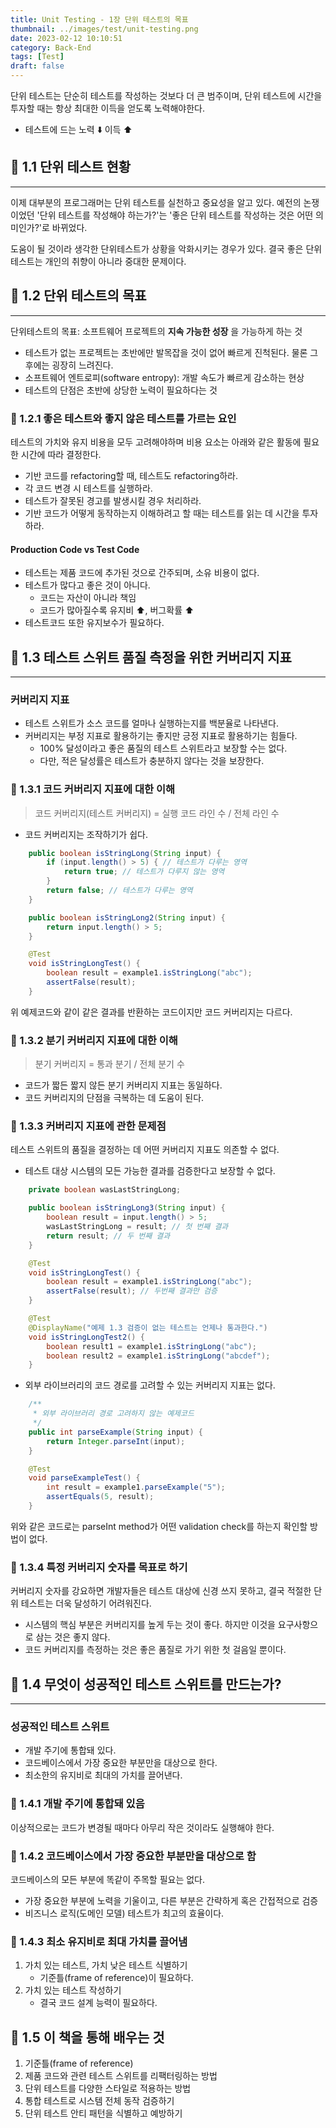 ```yaml
---
title: Unit Testing - 1장 단위 테스트의 목표
thumbnail: ../images/test/unit-testing.png
date: 2023-02-12 10:10:51
category: Back-End
tags: [Test]
draft: false
---
```


단위 테스트는 단순히 테스트를 작성하는 것보다 더 큰 범주이며, 단위 테스트에 시간을 투자할 때는 항상 최대한 이득을 얻도록 노력해야한다.

- 테스트에 드는 노력 ⬇️ 이득 ⬆️

## 📖 1.1 단위 테스트 현황

___
이제 대부분의 프로그래머는 단위 테스트를 실천하고 중요성을 알고 있다.
예전의 논쟁이었던 '단위 테스트를 작성해야 하는가?'는 '좋은 단위 테스트를 작성하는 것은 어떤 의미인가?'로 바뀌었다.

도움이 될 것이라 생각한 단위테스트가 상황을 악화시키는 경우가 있다. 결국 좋은 단위테스트는 개인의 취향이 아니라 중대한 문제이다.

## 📖 1.2 단위 테스트의 목표

___
단위테스트의 목표: 소프트웨어 프로젝트의 __지속 가능한 성장__ 을 가능하게 하는 것

- 테스트가 없는 프로젝트는 초반에만 발목잡을 것이 없어 빠르게 진척된다. 물론 그 후에는 굉장히 느려진다.
- 소프트웨어 엔트로피(software entropy): 개발 속도가 빠르게 감소하는 현상
- 테스트의 단점은 초반에 상당한 노력이 필요하다는 것

### 🔖 1.2.1 좋은 테스트와 좋지 않은 테스트를 가르는 요인

테스트의 가치와 유지 비용을 모두 고려해야하며 비용 요소는 아래와 같은 활동에 필요한 시간에 따라 결정한다.

- 기반 코드를 refactoring할 때, 테스트도 refactoring하라.
- 각 코드 변경 시 테스트를 실행하라.
- 테스트가 잘못된 경고를 발생시킬 경우 처리하라.
- 기반 코드가 어떻게 동작하는지 이해하려고 할 때는 테스트를 읽는 데 시간을 투자하라.

#### Production Code vs Test Code

- 테스트는 제품 코드에 추가된 것으로 간주되며, 소유 비용이 없다.
- 테스트가 많다고 좋은 것이 아니다.
  - 코드는 자산이 아니라 책임
  - 코드가 많아질수록 유지비 ⬆️, 버그확률 ⬆️
- 테스트코드 또한 유지보수가 필요하다.

## 📖 1.3 테스트 스위트 품질 측정을 위한 커버리지 지표

___

### 커버리지 지표

- 테스트 스위트가 소스 코드를 얼마나 실행하는지를 백분율로 나타낸다.
- 커버리지는 부정 지표로 활용하기는 좋지만 긍정 지표로 활용하기는 힘들다.
  - 100% 달성이라고 좋은 품질의 테스트 스위트라고 보장할 수는 없다.
  - 다만, 적은 달성률은 테스트가 충분하지 않다는 것을 보장한다.

### 🔖 1.3.1 코드 커버리지 지표에 대한 이해
>
> 코드 커버리지(테스트 커버리지) = 실행 코드 라인 수 / 전체 라인 수

- 코드 커버리지는 조작하기가 쉽다.

```java
    public boolean isStringLong(String input) {
        if (input.length() > 5) { // 테스트가 다루는 영역
            return true; // 테스트가 다루지 않는 영역
        }
        return false; // 테스트가 다루는 영역
    }
```

```java
    public boolean isStringLong2(String input) {
        return input.length() > 5;
    }
```

```java
    @Test
    void isStringLongTest() {
        boolean result = example1.isStringLong("abc");
        assertFalse(result);
    }
```

위 예제코드와 같이 같은 결과를 반환하는 코드이지만 코드 커버리지는 다르다.

### 🔖 1.3.2 분기 커버리지 지표에 대한 이해
>
> 분기 커버리지 = 통과 분기 / 전체 분기 수

- 코드가 짧든 짧지 않든 분기 커버리지 지표는 동일하다.
- 코드 커버리지의 단점을 극복하는 데 도움이 된다.

### 🔖 1.3.3 커버리지 지표에 관한 문제점

테스트 스위트의 품질을 결정하는 데 어떤 커버리지 지표도 의존할 수 없다.

- 테스트 대상 시스템의 모든 가능한 결과를 검증한다고 보장할 수 없다.

```java
    private boolean wasLastStringLong;

    public boolean isStringLong3(String input) {
        boolean result = input.length() > 5;
        wasLastStringLong = result; // 첫 번째 결과
        return result; // 두 번째 결과
    }

    @Test
    void isStringLongTest() {
        boolean result = example1.isStringLong("abc");
        assertFalse(result); // 두번째 결과만 검증
    }

    @Test
    @DisplayName("예제 1.3 검증이 없는 테스트는 언제나 통과한다.")
    void isStringLongTest2() {
        boolean result1 = example1.isStringLong("abc");
        boolean result2 = example1.isStringLong("abcdef");
    }
```

- 외부 라이브러리의 코드 경로를 고려할 수 있는 커버리지 지표는 없다.

```java
    /**
     * 외부 라이브러리 경로 고려하지 않는 예제코드
     */
    public int parseExample(String input) {
        return Integer.parseInt(input);
    }

    @Test
    void parseExampleTest() {
        int result = example1.parseExample("5");
        assertEquals(5, result);
    }
```

위와 같은 코드로는 parseInt method가 어떤 validation check를 하는지 확인할 방법이 없다.

### 🔖 1.3.4 특정 커버리지 숫자를 목표로 하기

커버리지 숫자를 강요하면 개발자들은 테스트 대상에 신경 쓰지 못하고, 결국 적절한 단위 테스트는 더욱 달성하기 어려워진다.

- 시스템의 핵심 부분은 커버리지를 높게 두는 것이 좋다. 하지만 이것을 요구사항으로 삼는 것은 좋지 않다.
- 코드 커버리지를 측정하는 것은 좋은 품질로 가기 위한 첫 걸음일 뿐이다.

## 📖 1.4 무엇이 성공적인 테스트 스위트를 만드는가?

___

### 성공적인 테스트 스위트

- 개발 주기에 통합돼 있다.
- 코드베이스에서 가장 중요한 부분만을 대상으로 한다.
- 최소한의 유지비로 최대의 가치를 끌어낸다.

### 🔖 1.4.1 개발 주기에 통합돼 있음

이상적으로는 코드가 변경될 때마다 아무리 작은 것이라도 실행해야 한다.

### 🔖 1.4.2 코드베이스에서 가장 중요한 부분만을 대상으로 함

코드베이스의 모든 부분에 똑같이 주목할 필요는 없다.

- 가장 중요한 부분에 노력을 기울이고, 다른 부분은 간략하게 혹은 간접적으로 검증
- 비즈니스 로직(도메인 모델) 테스트가 최고의 효율이다.

### 🔖 1.4.3 최소 유지비로 최대 가치를 끌어냄

1. 가치 있는 테스트, 가치 낮은 테스트 식별하기
    - 기준틀(frame of reference)이 필요하다.
2. 가치 있는 테스트 작성하기
    - 결국 코드 설계 능력이 필요하다.

## 📖 1.5 이 책을 통해 배우는 것

1. 기준틀(frame of reference)
2. 제품 코드와 관련 테스트 스위트를 리팩터링하는 방법
3. 단위 테스트를 다양한 스타일로 적용하는 방법
4. 통합 테스트로 시스템 전체 동작 검증하기
5. 단위 테스트 안티 패턴을 식별하고 예방하기
